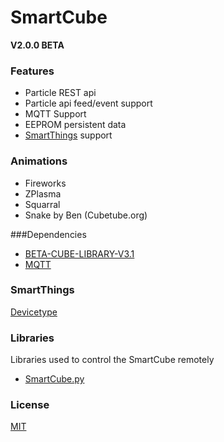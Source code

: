 # SmartCube
<b> V2.0.0 BETA</b> 

### Features
* Particle REST api
* Particle api feed/event support
* MQTT Support
* EEPROM persistent data
* <a href="https://www.smartthings.com/">SmartThings</a> support

### Animations
* Fireworks
* ZPlasma
* Squarral
* Snake by Ben (Cubetube.org)

###Dependencies
* <a href="https://github.com/wmoecke/beta-cube-library-v3">BETA-CUBE-LIBRARY-V3.1</a>
* <a href="https://github.com/hirotakaster/MQTT">MQTT</a>
 
### SmartThings
<a href="https://github.com/thetestgame/SmartThingsProjects/tree/master/devicetypes/thetestgame/l3d-smart-cube.src">Devicetype</a>

### Libraries
Libraries used to control the SmartCube remotely
* <a href="">SmartCube.py</a>

### License
<a href="https://github.com/NxtInterlude/SmartCube/blob/master/LICENSE">MIT</a>
